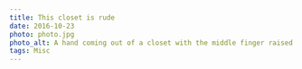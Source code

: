 ```yaml
---
title: This closet is rude
date: 2016-10-23
photo: photo.jpg
photo_alt: A hand coming out of a closet with the middle finger raised
tags: Misc
---
```

